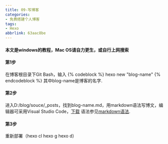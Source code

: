 ```yaml
---
title: 09-写博客
categories: 
- 免费搭建个人博客
tags: 
- Hexo
abbrlink: 63aac8be
---
```

#### 本文是windows的教程，Mac OS请自力更生，或自行上网搜索
#### 第1步
在博客根目录下Git Bash，输入
{% codeblock %}
hexo new "blog-name"
{% endcodeblock %}
其中blog-name是博客的名字.
#### 第2步
进入D:/blog/souce/_posts，找到blog-name.md，用markdown语法写博文，编辑器可采用Visual Studio Code，[下载](https://aka.ms/win32-x64-user-stable)
语法参见[markdown语法](https://www.jianshu.com/p/191d1e21f7ed).
#### 第3步
重新部署（hexo cl  hexo g  hexo d）
